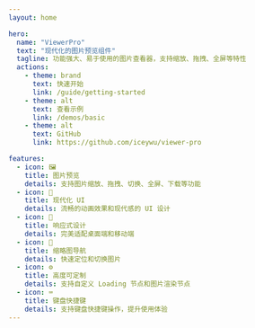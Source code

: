 ```yaml
---
layout: home

hero:
  name: "ViewerPro"
  text: "现代化的图片预览组件"
  tagline: 功能强大、易于使用的图片查看器，支持缩放、拖拽、全屏等特性
  actions:
    - theme: brand
      text: 快速开始
      link: /guide/getting-started
    - theme: alt
      text: 查看示例
      link: /demos/basic
    - theme: alt
      text: GitHub
      link: https://github.com/iceywu/viewer-pro

features:
  - icon: 🖼️
    title: 图片预览
    details: 支持图片缩放、拖拽、切换、全屏、下载等功能
  - icon: 🎨
    title: 现代化 UI
    details: 流畅的动画效果和现代感的 UI 设计
  - icon: 📱
    title: 响应式设计
    details: 完美适配桌面端和移动端
  - icon: 🎯
    title: 缩略图导航
    details: 快速定位和切换图片
  - icon: ⚙️
    title: 高度可定制
    details: 支持自定义 Loading 节点和图片渲染节点
  - icon: ⌨️
    title: 键盘快捷键
    details: 支持键盘快捷键操作，提升使用体验
---
```

